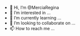 - 👋 Hi, I’m @MerciaRegina
- 👀 I’m interested in ...
- 🌱 I’m currently learning ...
- 💞️ I’m looking to collaborate on ...
- 📫 How to reach me ...

<!---
MerciaRegina/MerciaRegina is a ✨ special ✨ repository because its `README.md` (this file) appears on your GitHub profile.
You can click the Preview link to take a look at your changes.
--->
